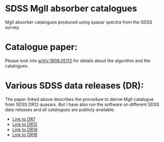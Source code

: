 # SDSS MgII absorber catalogues
MgII absorber catalogues produced using quasar spectra from the SDSS survey.

# Catalogue paper: 
Please look into [arXiv:1608.05112](https://arxiv.org/abs/1608.05112) for details about the algorithm and the catalogues.

# Various SDSS data releases (DR):
The paper linked above describes the procedure to derive MgII catalogue from SDSS DR12 quasars. But I have also run the software on different SDSS data releases and all catalogues are publicly available.
* [Link to DR7](https://github.com/sriniraghunathan/sdss_mgii_absorber_catalogues/tree/main/catalogues/dr7)
* [Link to DR12](https://github.com/sriniraghunathan/sdss_mgii_absorber_catalogues/tree/main/catalogues/dr12)
* [Link to DR14](https://github.com/sriniraghunathan/sdss_mgii_absorber_catalogues/tree/main/catalogues/dr14)
* [Link to DR16](https://github.com/sriniraghunathan/sdss_mgii_absorber_catalogues/tree/main/catalogues/dr16)

